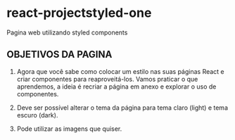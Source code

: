# react-projectstyled-one
Pagina web utilizando styled components

## OBJETIVOS DA PAGINA

1. Agora que você sabe como colocar um estilo nas suas páginas
React e criar componentes para reaproveitá-los. Vamos praticar o
que aprendemos, a ideia é recriar a página em anexo e explorar o
uso de componentes.

2. Deve ser possível alterar o tema da página para tema claro (light) e
tema escuro (dark).

3. Pode utilizar as imagens que quiser.
